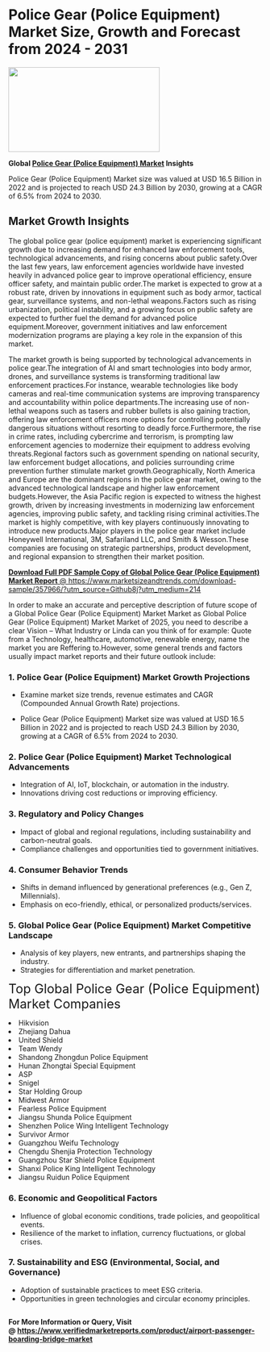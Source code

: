 <H1>Police Gear (Police Equipment) Market Size, Growth and Forecast from 2024 - 2031</H1><img class="aligncenter size-medium wp-image-584254" src="https://thirdeyenews.in/wp-content/uploads/2024/09/Global-Market-Research-300x168.jpeg" alt="" width="300" height="168" /><p><strong>Global&nbsp;<a href="https://www.marketsizeandtrends.com/download-sample/357966/?utm_source=Github8j?utm_medium=214">Police Gear (Police Equipment) Market</a> Insights</strong></p><p>Police Gear (Police Equipment) Market size was valued at USD 16.5 Billion in 2022 and is projected to reach USD 24.3 Billion by 2030, growing at a CAGR of 6.5% from 2024 to 2030.</p><p><h2>Market Growth Insights</h2> <p>The global police gear (police equipment) market is experiencing significant growth due to increasing demand for enhanced law enforcement tools, technological advancements, and rising concerns about public safety.Over the last few years, law enforcement agencies worldwide have invested heavily in advanced police gear to improve operational efficiency, ensure officer safety, and maintain public order.The market is expected to grow at a robust rate, driven by innovations in equipment such as body armor, tactical gear, surveillance systems, and non-lethal weapons.Factors such as rising urbanization, political instability, and a growing focus on public safety are expected to further fuel the demand for advanced police equipment.Moreover, government initiatives and law enforcement modernization programs are playing a key role in the expansion of this market.</p> <p><a href="#"></a></p> <p>The market growth is being supported by technological advancements in police gear.The integration of AI and smart technologies into body armor, drones, and surveillance systems is transforming traditional law enforcement practices.For instance, wearable technologies like body cameras and real-time communication systems are improving transparency and accountability within police departments.The increasing use of non-lethal weapons such as tasers and rubber bullets is also gaining traction, offering law enforcement officers more options for controlling potentially dangerous situations without resorting to deadly force.Furthermore, the rise in crime rates, including cybercrime and terrorism, is prompting law enforcement agencies to modernize their equipment to address evolving threats.Regional factors such as government spending on national security, law enforcement budget allocations, and policies surrounding crime prevention further stimulate market growth.Geographically, North America and Europe are the dominant regions in the police gear market, owing to the advanced technological landscape and higher law enforcement budgets.However, the Asia Pacific region is expected to witness the highest growth, driven by increasing investments in modernizing law enforcement agencies, improving public safety, and tackling rising criminal activities.The market is highly competitive, with key players continuously innovating to introduce new products.Major players in the police gear market include Honeywell International, 3M, Safariland LLC, and Smith & Wesson.These companies are focusing on strategic partnerships, product development, and regional expansion to strengthen their market position.<p><a href="#"></p><p><span class=""><strong>Download Full PDF Sample Copy of Global Police Gear (Police Equipment) Market Report</strong> @ <a href="https://www.marketsizeandtrends.com/download-sample/357966/?utm_source=Github8j?utm_medium=214" target="_blank">https://www.marketsizeandtrends.com/download-sample/357966/?utm_source=Github8j?utm_medium=214</a></span></p><p>In order to make an accurate and perceptive description of future scope of a Global&nbsp;Police Gear (Police Equipment) Market Market as Global&nbsp;Police Gear (Police Equipment) Market Market of 2025, you need to describe a clear Vision &ndash; What Industry or Linda can you think of for example: Quote from a Technology, healthcare, automotive, renewable energy, name the market you are Reffering to.However, some general trends and factors usually impact market reports and their future outlook include:</p><h3>1.&nbsp;<strong>Police Gear (Police Equipment) Market Growth Projections</strong></h3><ul><li>Examine market size trends, revenue estimates and CAGR (Compounded Annual Growth Rate) projections.</li><li><p>Police Gear (Police Equipment) Market size was valued at USD 16.5 Billion in 2022 and is projected to reach USD 24.3 Billion by 2030, growing at a CAGR of 6.5% from 2024 to 2030.</p></li></ul><h3>2.&nbsp;<strong>Police Gear (Police Equipment) Market Technological Advancements</strong></h3><ul><li>Integration of AI, IoT, blockchain, or automation in the industry.</li><li>Innovations driving cost reductions or improving efficiency.</li></ul><h3>3.&nbsp;<strong>Regulatory and Policy Changes</strong></h3><ul><li>Impact of global and regional regulations, including sustainability and carbon-neutral goals.</li><li>Compliance challenges and opportunities tied to government initiatives.</li></ul><h3>4.&nbsp;<strong>Consumer Behavior Trends</strong></h3><ul><li>Shifts in demand influenced by generational preferences (e.g., Gen Z, Millennials).</li><li>Emphasis on eco-friendly, ethical, or personalized products/services.</li></ul><h3>5.&nbsp;<strong>Global Police Gear (Police Equipment) Market Competitive Landscape</strong></h3><ul><li>Analysis of key players, new entrants, and partnerships shaping the industry.</li><li>Strategies for differentiation and market penetration.</li></ul><p data-pm-slice="1 1 []"><span style="color: inherit; font-family: inherit; font-size: 25px;">Top Global Police Gear (Police Equipment) Market Companies</span></p><div class="" data-test-id=""><p><li>Hikvision</li><li> Zhejiang Dahua</li><li> United Shield</li><li> Team Wendy</li><li> Shandong Zhongdun Police Equipment</li><li> Hunan Zhongtai Special Equipment</li><li> ASP</li><li> Snigel</li><li> Star Holding Group</li><li> Midwest Armor</li><li> Fearless Police Equipment</li><li> Jiangsu Shunda Police Equipment</li><li> Shenzhen Police Wing Intelligent Technology</li><li> Survivor Armor</li><li> Guangzhou Weifu Technology</li><li> Chengdu Shenjia Protection Technology</li><li> Guangzhou Star Shield Police Equipment</li><li> Shanxi Police King Intelligent Technology</li><li> Jiangsu Ruidun Police Equipment</li></p></div><h3>6.&nbsp;<strong>Economic and Geopolitical Factors</strong></h3><ul><li>Influence of global economic conditions, trade policies, and geopolitical events.</li><li>Resilience of the market to inflation, currency fluctuations, or global crises.</li></ul><h3>7.&nbsp;<strong>Sustainability and ESG (Environmental, Social, and Governance)</strong></h3><ul><li>Adoption of sustainable practices to meet ESG criteria.</li><li>Opportunities in green technologies and circular economy principles.</li></ul><h2><strong style="font-size: 14px;">For More Information or Query, Visit @&nbsp;</strong><a style="background-color: #ffffff; font-size: 14px;" href="https://www.marketsizeandtrends.com/report/police-gear-police-equipment-market/" target="_blank">https://www.verifiedmarketreports.com/product/airport-passenger-boarding-bridge-market</a></h2>